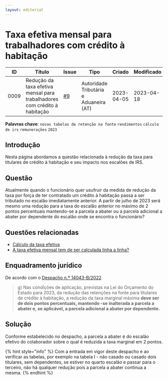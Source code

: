 ```yaml
---
layout: editorial
---
```


# Taxa efetiva mensal para trabalhadores com crédito à habitação

| ID   | Título                                                                    | Issue                                                      | Tipo                                   | Criado     | Modificado |
| ---- | ------------------------------------------------------------------------- | ---------------------------------------------------------- | -------------------------------------- | ---------- | ---------- |
| 0009 | Redução da taxa efetiva mensal para trabalhadores com crédito à habitação | [#9](https://github.com/assoft-portugal/wg-rh-pt/issues/9) | Autoridade Tributária e Aduaneira (AT) | 2023-04-05 | 2023-04-18 |

**Palavras chave**: `novas tabelas de retenção na fonte` `rendimentos` `cálculo de irs` `remunerações` `2023`

## Introdução

Nesta página abordamos a questão relacionada à redução da taxa para titulares de crédito à habitação e seu impacto nos escalões de IRS.

## Questão

Atualmente quando o funcionário quer usufruir da medida de redução da taxa por força de ter contratado um crédito à habitação passa a ser tributado no escalão imediatamente anterior. A partir de julho de 2023 será mesmo uma redução para a taxa do escalão anterior no máximo de 2 pontos percentuais mantendo-se a parcela a abater ou a parcela adicional a abater por dependente do escalão onde se encontra o funcionário?

## Questões relacionadas

* [Cálculo da taxa efetiva](0007-calculo-da-taxa-efetiva.md)
* [A taxa efetiva mensal tem de ser calculada linha a linha?](0008-taxa-efetiva-mensal-linha-a-linha.md)

## Enquadramento jurídico

De acordo com o [Despacho n.º 14043-B/2022](https://info.portaldasfinancas.gov.pt/pt/atualidades/legislativa/Paginas/Despacho\_14043\_B\_2022.aspx)

> g) Nas condições de aplicação, previstas na Lei do Orçamento do Estado para 2023, da redução das retenções na fonte para titulares de crédito à habitação, a redução da taxa marginal máxima **deve ser de dois pontos percentuais, mantendo -se inalterada a parcela a abater e, se aplicável, a parcela adicional a abater por dependente.**

## Solução

Conforme estabelecido no despacho, a parcela a abater é do escalão efetivo do colaborador sobre o qual é reduzida a taxa marginal em 2 pontos.

{% hint style="info" %}
Com a entrada em vigor deste despacho e ao verificar as tabelas, por exemplo na tabela I - não casado ou casado dois titulares, sem dependentes, se estiver no quarto escalão e passar para o terceiro, não há qualquer redução pois a parcela a abater continua a mesma.
{% endhint %}
